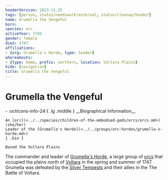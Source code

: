 ```yaml
---
headerVersion: 2023.11.25
tags: [person, status/needswork/external, status/cleanup/header]
name: Grumella the Vengeful
born:
species: orc
activeYear: 1745
gender: female
died: 1747
affiliations:
- {org: Grumella's Horde, type: leader}
whereabouts:
- {type: home, prefix: northern, location: Voltara Plains}
hide: [navigation]
title: Grumella the Vengeful
---
```

# Grumella the Vengeful
<div class="grid cards ext-narrow-margin ext-one-column" markdown>
- :octicons-info-24:{ .lg .middle } __Biographical Information__

    An [orc](<../../species/children-of-the-embodied-gods/orcs/orcs.md>) (she/her)  
    Leader of the [Grumella's Horde](<../../groups/orc-hordes/grumella-s-horde.md>)  
    { .bio }

    Based the Voltara Plains
</div>




The commander and leader of [Grumella's Horde](<../../groups/orc-hordes/grumella-s-horde.md>), a large group of [orcs](<../../species/children-of-the-embodied-gods/orcs/orcs.md>) that occupied the plains north of [Voltara](<../../gazetteer/west-coast/chardonian-empire/northern-frontier/voltara.md>) in the spring and summer of 1747. Grumella was defeated by the [Silver Tempests](<../pcs/silver-tempests/silver-tempests.md>) and their allies in the The Battle of Voltara. 